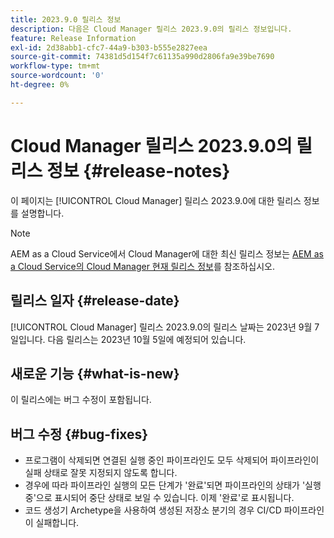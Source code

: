 ```yaml
---
title: 2023.9.0 릴리스 정보
description: 다음은 Cloud Manager 릴리스 2023.9.0의 릴리스 정보입니다.
feature: Release Information
exl-id: 2d38abb1-cfc7-44a9-b303-b555e2827eea
source-git-commit: 74381d5d154f7c61135a990d2806fa9e39be7690
workflow-type: tm+mt
source-wordcount: '0'
ht-degree: 0%

---
```



# Cloud Manager 릴리스 2023.9.0의 릴리스 정보 {#release-notes}

이 페이지는 [!UICONTROL Cloud Manager] 릴리스 2023.9.0에 대한 릴리스 정보를 설명합니다.

>[!NOTE]
>
>AEM as a Cloud Service에서 Cloud Manager에 대한 최신 릴리스 정보는 [AEM as a Cloud Service의 Cloud Manager 현재 릴리스 정보](https://experienceleague.adobe.com/docs/experience-manager-cloud-service/content/implementing/using-cloud-manager/release-notes-cloud-manager/release-notes-cm-current.html)를 참조하십시오.

## 릴리스 일자 {#release-date}

[!UICONTROL Cloud Manager] 릴리스 2023.9.0의 릴리스 날짜는 2023년 9월 7일입니다. 다음 릴리스는 2023년 10월 5일에 예정되어 있습니다.

## 새로운 기능 {#what-is-new}

이 릴리스에는 버그 수정이 포함됩니다.

## 버그 수정 {#bug-fixes}

* 프로그램이 삭제되면 연결된 실행 중인 파이프라인도 모두 삭제되어 파이프라인이 실패 상태로 잘못 지정되지 않도록 합니다.
* 경우에 따라 파이프라인 실행의 모든 단계가 &#39;완료&#39;되면 파이프라인의 상태가 &#39;실행 중&#39;으로 표시되어 중단 상태로 보일 수 있습니다. 이제 &#39;완료&#39;로 표시됩니다.
* 코드 생성기 Archetype을 사용하여 생성된 저장소 분기의 경우 CI/CD 파이프라인이 실패합니다.
